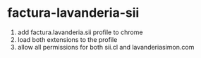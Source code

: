 # factura-lavanderia-sii
1. add factura.lavanderia.sii profile to chrome
2. load both extensions to the profile
3. allow all permissions for both sii.cl and lavanderiasimon.com
